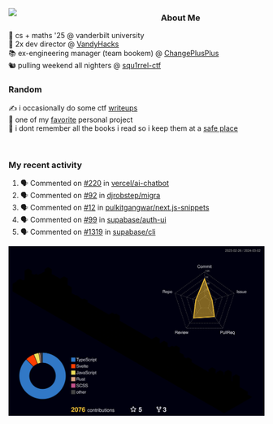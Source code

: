 <!-- 
Hey what are you doing here? 
I admire your curiosity tho
Shoot me an email (zinean00 at gmail dot com)
Let's connect! 
-->

<p float="left">
  <img src='https://imgur.com/nGM66Ev.png' width='300' align="left">
  <p>
    
  <h3>About Me</h3>
  🏫 cs + maths '25 @ vanderbilt university <br>
  🌊 2x dev director @ <a href="https://github.com/vandyhacks">VandyHacks</a> <br>
  📚 ex-engineering manager (team bookem) @ <a href="https://github.com/changeplusplusvandy">ChangePlusPlus<a> <br>
  🐿 pulling weekend all nighters @ <a href="https://github.com/squ1rrel-ctf">squ1rrel-ctf</a> <br>
  
  <h3>Random</h3>
  ✍️ i occasionally do some ctf <a href="https://squ1rrel.dev/author/zineanteoh">writeups</a> <br>
  📱 one of my <a href="https://github.com/zineanteoh/vinkybox-app">favorite</a> personal project<br>
  📖 i dont remember all the books i read so i keep them at a <a href="https://www.goodreads.com/user/show/80901669-zi">safe place</a>
  </p>
  
</p>

<br>
<!-- <i>generated by <a href="https://labs.openai.com/s/0hW1r6PFYo3Zh0a7UoxK2AMp" target="_blank">dall-e 2</a></i> -->

<h3>My recent activity</h3>

<!--START_SECTION:activity-->
1. 🗣 Commented on [#220](https://github.com/vercel/ai-chatbot/issues/220#issuecomment-1975102124) in [vercel/ai-chatbot](https://github.com/vercel/ai-chatbot)
2. 🗣 Commented on [#92](https://github.com/djrobstep/migra/issues/92#issuecomment-1968993222) in [djrobstep/migra](https://github.com/djrobstep/migra)
3. 🗣 Commented on [#12](https://github.com/pulkitgangwar/next.js-snippets/issues/12#issuecomment-1870166982) in [pulkitgangwar/next.js-snippets](https://github.com/pulkitgangwar/next.js-snippets)
4. 🗣 Commented on [#99](https://github.com/supabase/auth-ui/issues/99#issuecomment-1869626882) in [supabase/auth-ui](https://github.com/supabase/auth-ui)
5. 🗣 Commented on [#1319](https://github.com/supabase/cli/issues/1319#issuecomment-1869458331) in [supabase/cli](https://github.com/supabase/cli)
<!--END_SECTION:activity-->

![](./profile-3d-contrib/profile-night-rainbow.svg)

